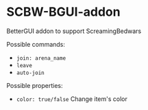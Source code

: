 # SCBW-BGUI-addon
BetterGUI addon to support ScreamingBedwars

Possible commands:
- `join: arena_name`
- `leave`
- `auto-join`

Possible properties:
- `color: true/false` Change item's color
